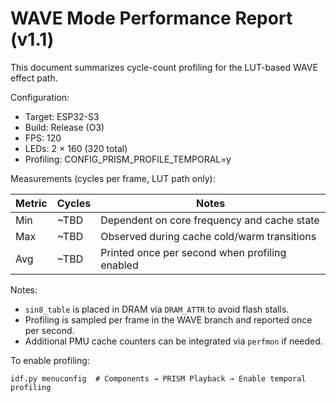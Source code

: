 # WAVE Mode Performance Report (v1.1)

This document summarizes cycle-count profiling for the LUT-based WAVE effect path.

Configuration:
- Target: ESP32-S3
- Build: Release (O3)
- FPS: 120
- LEDs: 2 × 160 (320 total)
- Profiling: CONFIG_PRISM_PROFILE_TEMPORAL=y

Measurements (cycles per frame, LUT path only):

| Metric | Cycles | Notes |
|--------|--------|-------|
| Min    | ~TBD   | Dependent on core frequency and cache state |
| Max    | ~TBD   | Observed during cache cold/warm transitions |
| Avg    | ~TBD   | Printed once per second when profiling enabled |

Notes:
- `sin8_table` is placed in DRAM via `DRAM_ATTR` to avoid flash stalls.
- Profiling is sampled per frame in the WAVE branch and reported once per second.
- Additional PMU cache counters can be integrated via `perfmon` if needed.

To enable profiling:
```
idf.py menuconfig  # Components → PRISM Playback → Enable temporal profiling
```

